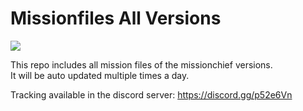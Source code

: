 # Missionfiles All Versions

![](https://tokei.rs/b1/github/piet2001/Missionfiles-All-Versions)

This repo includes all mission files of the missionchief versions.  
It will be auto updated multiple times a day.

Tracking available in the discord server: <https://discord.gg/p52e6Vn>
